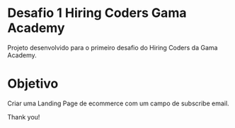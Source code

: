# Desafio 1 Hiring Coders Gama Academy

Projeto desenvolvido para o primeiro desafio do Hiring Coders da Gama Academy. 

# Objetivo

Criar uma Landing Page de ecommerce com um campo de subscribe email.

Thank you!
